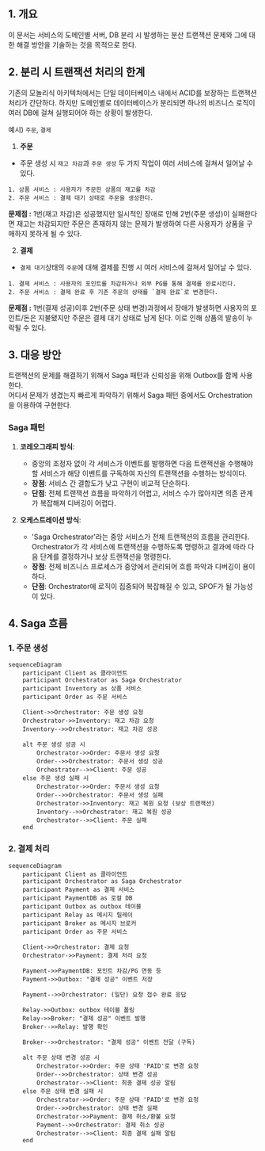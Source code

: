 ## 1. 개요
이 문서는 서비스의 도메인별 서버, DB 분리 시 발생하는 분산 트랜잭션 문제와 그에 대한 해결 방안을 기술하는 것을 목적으로 한다.

## 2. 분리 시 트랜잭션 처리의 한계
기존의 모놀리식 아키텍처에서는 단일 데이터베이스 내에서 ACID를 보장하는 트랜잭션 처리가 간단하다. 하지만 도메인별로 데이터베이스가 분리되면 하나의 비즈니스 로직이 여러 DB에 걸쳐 실행되어야 하는 상황이 발생한다.

예시) `주문`, `결제`
1. **주문**
- 주문 생성 시 `재고 차감`과 `주문 생성` 두 가지 작업이 여러 서비스에 걸쳐서 일어날 수 있다.
```
1. 상품 서비스 : 사용자가 주문한 상품의 재고를 차감
2. 주문 서비스 : 결제 대기 상태로 주문을 생성한다.
```
**문제점 :** 1번(재고 차감)은 성공했지만 일시적인 장애로 인해 2번(주문 생성)이 실패한다면 재고는 차감되지만 주문은 존재하지 않는 문제가 발생하여 다른 사용자가 상품을 구매하지 못하게 될 수 있다.

2. **결제**
- `결제 대기`상태의 `주문`에 대해 결제를 진행 시 여러 서비스에 걸쳐서 일어날 수 있다.
```
1. 결제 서비스 : 사용자의 포인트를 차감하거나 외부 PG를 통해 결제를 완료시킨다.
2. 주문 서비스 : 결제 완료 후 기존 주문의 상태를 `결제 완료`로 변경한다.
```
**문제점 :** 1번(결제 성공)이후 2번(주문 상태 변경)과정에서 장애가 발생하면 사용자의 포인트/돈은 지불됐지만 주문은 결제 대기 상태로 남게 된다. 이로 인해 상품의 발송이 누락될 수 있다.

## 3. 대응 방안
트랜잭션의 문제를 해결하기 위해서 Saga 패턴과 신뢰성을 위해 Outbox를 함께 사용한다.
</br>
어디서 문제가 생겼는지 빠르게 파악하기 위해서 Saga 패턴 중에서도 Orchestration을 이용하여 구현한다. 

### Saga 패턴
1. **코레오그래피 방식**:
    - 중앙의 조정자 없이 각 서비스가 이벤트를 발행하면 다음 트랜잭션을 수행해야 할 서비스가 해당 이벤트를 구독하여 자신의 트랜잭션을 수행하는 방식이다.
    - **장점**: 서비스 간 결합도가 낮고 구현이 비교적 단순하다.
    - **단점**: 전체 트랜잭션 흐름을 파악하기 어렵고, 서비스 수가 많아지면 의존 관계가 복잡해져 디버깅이 어렵다.

2. **오케스트레이션 방식**:
    - 'Saga Orchestrator'라는 중앙 서비스가 전체 트랜잭션의 흐름을 관리한다. Orchestrator가 각 서비스에 트랜잭션을 수행하도록 명령하고 결과에 따라 다음 단계를 결정하거나 보상 트랜잭션을 명령한다.
    - **장점**: 전체 비즈니스 프로세스가 중앙에서 관리되어 흐름 파악과 디버깅이 용이하다.
    - **단점**: Orchestrator에 로직이 집중되어 복잡해질 수 있고, SPOF가 될 가능성이 있다.

## 4. Saga 흐름
### 1. 주문 생성
```mermaid
sequenceDiagram
    participant Client as 클라이언트
    participant Orchestrator as Saga Orchestrator
    participant Inventory as 상품 서비스
    participant Order as 주문 서비스

    Client->>Orchestrator: 주문 생성 요청
    Orchestrator->>Inventory: 재고 차감 요청
    Inventory-->>Orchestrator: 재고 차감 성공

    alt 주문 생성 성공 시
        Orchestrator->>Order: 주문서 생성 요청
        Order-->>Orchestrator: 주문서 생성 성공
        Orchestrator-->>Client: 주문 성공
    else 주문 생성 실패 시
        Orchestrator->>Order: 주문서 생성 요청
        Order-->>Orchestrator: 주문서 생성 실패
        Orchestrator->>Inventory: 재고 복원 요청 (보상 트랜잭션)
        Inventory-->>Orchestrator: 재고 복원 성공
        Orchestrator-->>Client: 주문 실패
    end

```

### 2. 결제 처리
```mermaid
sequenceDiagram
    participant Client as 클라이언트
    participant Orchestrator as Saga Orchestrator
    participant Payment as 결제 서비스
    participant PaymentDB as 로컬 DB
    participant Outbox as outbox 테이블
    participant Relay as 메시지 릴레이
    participant Broker as 메시지 브로커
    participant Order as 주문 서비스

    Client->>Orchestrator: 결제 요청
    Orchestrator->>Payment: 결제 처리 요청

    Payment->>PaymentDB: 포인트 차감/PG 연동 등
    Payment->>Outbox: "결제 성공" 이벤트 저장
    
    Payment-->>Orchestrator: (일단) 요청 접수 완료 응답

    Relay->>Outbox: outbox 테이블 폴링
    Relay->>Broker: "결제 성공" 이벤트 발행
    Broker-->>Relay: 발행 확인

    Broker-->>Orchestrator: "결제 성공" 이벤트 전달 (구독)
    
    alt 주문 상태 변경 성공 시
        Orchestrator->>Order: 주문 상태 'PAID'로 변경 요청
        Order-->>Orchestrator: 상태 변경 성공
        Orchestrator-->>Client: 최종 결제 성공 알림
    else 주문 상태 변경 실패 시
        Orchestrator->>Order: 주문 상태 'PAID'로 변경 요청
        Order-->>Orchestrator: 상태 변경 실패
        Orchestrator->>Payment: 결제 취소/환불 요청
        Payment-->>Orchestrator: 결제 취소 성공
        Orchestrator-->>Client: 최종 결제 실패 알림
    end

```